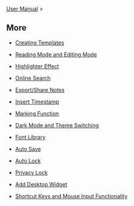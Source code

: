 [User Manual](/dragonnest/drawnote/manual/en) >

More
---

- [Creating Templates](creating_templates.md)

- [Reading Mode and Editing Mode](reading_mode_and_editing_mode.md)

- [Highlighter Effect](highlighter_effect.md)

- [Online Search](online_search.md)

- [Export/Share Notes](export_share_notes.md)

- [Insert Timestamp](insert_timestamp.md)

- [Marking Function](marking_function.md)

- [Dark Mode and Theme Switching](dark_mode_theme.md)

- [Font Library](font_library.md)

- [Auto Save](autosave.md)

- [Auto Lock](automatic_locking.md)

- [Privacy Lock](privacy_lock.md)

- [Add Desktop Widget](add_desktop_widget.md)

- [Shortcut Keys and Mouse Input Functionality](shortcut_key.md)